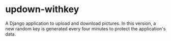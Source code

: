 # updown-withkey
A Django application to upload and download pictures.
In this version, a new random key is generated every four minutes to protect the application's data.
